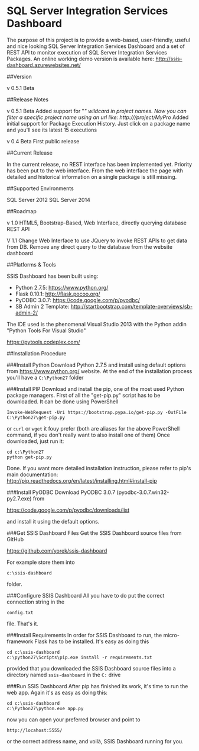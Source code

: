 SQL Server Integration Services Dashboard
=========================================

The purpose of this project is to provide a web-based, user-friendly, useful and nice looking SQL Server Integration Services Dashboard and a set of REST API to monitor execution of SQL Server Integration Services Packages.
An online working demo version is available here: http://ssis-dashboard.azurewebsites.net/

##Version 

v 0.5.1 Beta

##Release Notes

v 0.5.1 Beta
Added support for "*" wildcard in project names. Now you can filter a specific project name using an url like: http://<yourserver>/project/MyPro*
Added initial support for Package Execution History. Just click on a package name and you'll see its latest 15 executions

v 0.4 Beta
First public release

##Current Release 

In the current release, no REST interface has been implemented yet.
Priority has been put to the web interface. From the web interface the page with detailed and historical information on a single package is still missing.

##Supported Environments

SQL Server 2012
SQL Server 2014

##Roadmap 

v 1.0
HTML5, Bootstrap-Based, Web Interface, directly querying database
REST API

V 1.1
Change Web Interface to use JQuery to invoke REST APIs to get data from DB. 
Remove any direct query to the database from the website dashboard

##Platforms & Tools 

SSIS Dashboard has been built using:

* Python 2.7.5: https://www.python.org/ 
* Flask 0.10.1: http://flask.pocoo.org/ 
* PyODBC 3.0.7: https://code.google.com/p/pyodbc/
* SB Admin 2 Template: http://startbootstrap.com/template-overviews/sb-admin-2/

The IDE used is the phenomenal Visual Studio 2013 with the Python addin "Python Tools For Visual Studio"

https://pytools.codeplex.com/

##Installation Procedure

###Install Python 
Download Python 2.7.5 and install using default options from https://www.python.org/ website.
At the end of the installation process you'll have a `C:\Python27` folder

###Install PIP
Download and install the pip, one of the most used Python package managers. First of all the "get-pip.py" script has to be downloaded. It can be done using PowerShell
```
Invoke-WebRequest -Uri https://bootstrap.pypa.io/get-pip.py -OutFile C:\Python27\get-pip.py
```
or `curl` or `wget` it fouy prefer (both are aliases for the above PowerShell command, if you don't really want to also install one of them)
Once downloaded, just run it:
```
cd c:\Python27
python get-pip.py
```
Done.
If you want more detailed installation instruction, please refer to pip's main documentation:
http://pip.readthedocs.org/en/latest/installing.html#install-pip


###Install PyODBC
Download PyODBC 3.0.7 (pyodbc-3.0.7.win32-py2.7.exe) from 
	
https://code.google.com/p/pyodbc/downloads/list 

and install it using the default options.
	
###Get SSIS Dashboard Files
Get the SSIS Dashboard source files from GitHub

https://github.com/yorek/ssis-dashboard 

For example store them into 
```
c:\ssis-dashboard
```
folder.
	
###Configure SSIS Dashboard
All you have to do put the correct connection string in the 
```
config.txt 
```
file. That's it.

###Install Requirements
In order for SSIS Dashboard to run, the micro-framework Flask has to be installed. It's easy as doing this
```
cd c:\ssis-dashboard
c:\python27\Scripts\pip.exe install -r requirements.txt
```
provided that you downloaded the SSIS Dashboard source files into a directory named `ssis-dashboard` in the `C:` drive
	
###Run SSIS Dashboard
After pip has finished its work, it's time to run the web app.  Again it's as easy as doing this:
```
cd c:\ssis-dashboard
c:\Python27\python.exe app.py
```
now you can open your preferred browser and point to 
```
http://locahost:5555/
```
or the correct address name, and voilà, SSIS Dashboard running for you.
	
